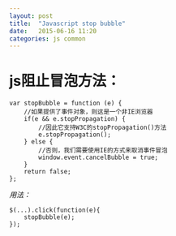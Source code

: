 ```yaml
---
layout: post
title:  "Javascript stop bubble"
date:   2015-06-16 11:20
categories: js common
---
```


# js阻止冒泡方法：

<pre><code>var stopBubble = function (e) {
	//如果提供了事件对象，则这是一个非IE浏览器
	if(e && e.stopPropagation) {
		//因此它支持W3C的stopPropagation()方法<!--more-->
		e.stopPropagation();
	} else {
		//否则，我们需要使用IE的方式来取消事件冒泡 
		window.event.cancelBubble = true;
	}
	return false;
};
</code></pre>

*用法：*
<pre><code>$(...).click(function(e){
	stopBubble(e);
});
</code></pre>